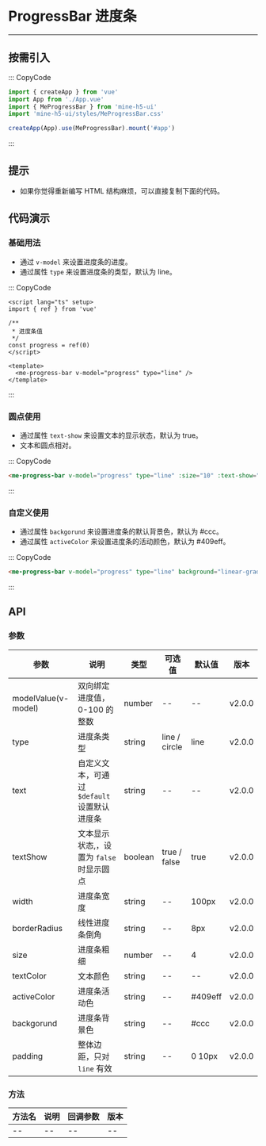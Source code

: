 # ProgressBar 进度条

---

## 按需引入

::: CopyCode

```ts
import { createApp } from 'vue'
import App from './App.vue'
import { MeProgressBar } from 'mine-h5-ui'
import 'mine-h5-ui/styles/MeProgressBar.css'

createApp(App).use(MeProgressBar).mount('#app')
```

:::

## 提示

- 如果你觉得重新编写 HTML 结构麻烦，可以直接复制下面的代码。

## 代码演示

### 基础用法

- 通过 `v-model` 来设置进度条的进度。
- 通过属性 `type` 来设置进度条的类型，默认为 line。

::: CopyCode

```vue
<script lang="ts" setup>
import { ref } from 'vue'

/**
 * 进度条值
 */
const progress = ref(0)
</script>

<template>
  <me-progress-bar v-model="progress" type="line" />
</template>
```

:::

### 圆点使用

- 通过属性 `text-show` 来设置文本的显示状态，默认为 true。
- 文本和圆点相对。

::: CopyCode

```html
<me-progress-bar v-model="progress" type="line" :size="10" :text-show="false" />
```

:::

### 自定义使用

- 通过属性 `backgorund` 来设置进度条的默认背景色，默认为 #ccc。
- 通过属性 `activeColor` 来设置进度条的活动颜色，默认为 #409eff。

::: CopyCode

```html
<me-progress-bar v-model="progress" type="line" background="linear-gradient(90deg, #8af2ba, #1e57f5)" active-color="#f66" padding="0 25px" />
```

:::

## API

### 参数

| 参数                | 说明                                         | 类型    | 可选值        | 默认值  | 版本   |
| ------------------- | -------------------------------------------- | ------- | ------------- | ------- | ------ |
| modelValue(v-model) | 双向绑定进度值，0-100 的整数                 | number  | --            | --      | v2.0.0 |
| type                | 进度条类型                                   | string  | line / circle | line    | v2.0.0 |
| text                | 自定义文本，可通过 `$default` 设置默认进度条 | string  | --            | --      | v2.0.0 |
| textShow            | 文本显示状态,，设置为 `false` 时显示圆点     | boolean | true / false  | true    | v2.0.0 |
| width               | 进度条宽度                                   | string  | --            | 100px   | v2.0.0 |
| borderRadius        | 线性进度条倒角                               | string  | --            | 8px     | v2.0.0 |
| size                | 进度条粗细                                   | number  | --            | 4       | v2.0.0 |
| textColor           | 文本颜色                                     | string  | --            | --      | v2.0.0 |
| activeColor         | 进度条活动色                                 | string  | --            | #409eff | v2.0.0 |
| backgorund          | 进度条背景色                                 | string  | --            | #ccc    | v2.0.0 |
| padding             | 整体边距，只对 `line` 有效                   | string  | --            | 0 10px  | v2.0.0 |

### 方法

| 方法名 | 说明 | 回调参数 | 版本 |
| ------ | ---- | -------- | ---- |
| --     | --   | --       | --   |
